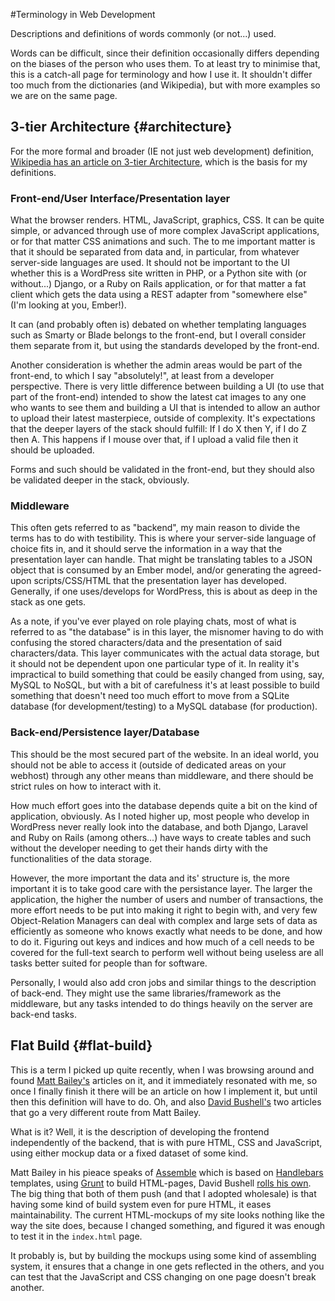 #Terminology in Web Development
<summary>
Descriptions and definitions of words commonly (or not...) used.
</summary>

Words can be difficult, since their definition occasionally differs depending on the biases of the person who uses them. To at least try to minimise that, this is a catch-all page for terminology and how I use it. It shouldn't differ too much from the dictionaries (and Wikipedia), but with more examples so we are on the same page.

## 3-tier Architecture {#architecture}
For the more formal and broader (IE not just web development) definition, [Wikipedia has an article on 3-tier Architecture](http://en.wikipedia.org/wiki/Multitier_architecture), which is the basis for my definitions.

### Front-end/User Interface/Presentation layer
What the browser renders. HTML, JavaScript, graphics, CSS. It can be quite simple, or advanced through use of more complex JavaScript applications, or for that matter CSS animations and such. The to me important matter is that it should be separated from data and, in particular, from whatever server-side languages are used. It should not be important to the UI whether this is a WordPress site written in PHP, or a Python site with (or without...) Django, or a Ruby on Rails application, or for that matter a fat client which gets the data using a REST adapter from "somewhere else" (I'm looking at you, Ember!).

It can (and probably often is) debated on whether templating languages such as Smarty or Blade belongs to the front-end, but I overall consider them separate from it, but using the standards developed by the front-end.

Another consideration is whether the admin areas would be part of the front-end, to which I say "absolutely!", at least from a developer perspective. There is very little difference between building a UI (to use that part of the front-end) intended to show the latest cat images to any one who wants to see them and building a UI that is intended to allow an author to upload their latest masterpiece, outside of complexity. It's expectations that the deeper layers of the stack should fulfill: If I do X then Y, if I do Z then A. This happens if I mouse over that, if I upload a valid file then it should be uploaded.

Forms and such should be validated in the front-end, but they should also be validated deeper in the stack, obviously.

### Middleware
This often gets referred to as "backend", my main reason to divide the terms has to do with testibility. This is where your server-side language of choice fits in, and it should serve the information in a way that the presentation layer can handle. That might be translating tables to a JSON object that is consumed by an Ember model, and/or generating the agreed-upon scripts/CSS/HTML that the presentation layer has developed. Generally, if one uses/develops for WordPress, this is about as deep in the stack as one gets. 

As a note, if you've ever played on role playing chats, most of what is referred to as "the database" is in this layer, the misnomer having to do with confusing the stored characters/data and the presentation of said characters/data. This layer communicates with the actual data storage, but it should not be dependent upon one particular type of it. In reality it's impractical to build something that could be easily changed from using, say, MySQL to NoSQL, but with a bit of carefulness it's at least possible to build something that doesn't need too much effort to move from a SQLite database (for development/testing) to a MySQL database (for production).

### Back-end/Persistence layer/Database
This should be the most secured part of the website. In an ideal world, you should not be able to access it (outside of dedicated areas on your webhost) through any other means than middleware, and there should be strict rules on how to interact with it.

How much effort goes into the database depends quite a bit on the kind of application, obviously. As I noted higher up, most people who develop in WordPress never really look into the database, and both Django, Laravel and Ruby on Rails (among others...) have ways to create tables and such without the developer needing to get their hands dirty with the functionalities of the data storage. 

However, the more important the data and its' structure is, the more important it is to take good care with the persistance layer. The larger the application, the higher the number of users and number of transactions, the more effort needs to be put into making it right to begin with, and very few Object-Relation Managers can deal with complex and large sets of data as efficiently as someone who knows exactly what needs to be done, and how to do it. Figuring out keys and indices and how much of a cell needs to be covered for the full-text search to perform well without being useless are all tasks better suited for people than for software. 

Personally, I would also add cron jobs and similar things to the description of back-end. They might use the same libraries/framework as the middleware, but any tasks intended to do things heavily on the server are back-end tasks.

## Flat Build {#flat-build}
This is a term I picked up quite recently, when I was browsing around and found [Matt Bailey's](http://blog.mattbailey.co/post/52949597525/front-end-process-flat-builds-and-automation) articles on it, and it immediately resonated with me, so once I finally finish it there will be an article on how I implement it, but until then this definition will have to do. Oh, and also [David Bushell's](http://dbushell.com/2013/03/18/the-flat-build/) two articles that go a very different route from Matt Bailey.

What is it? Well, it is the description of developing the frontend independently of the backend, that is with pure HTML, CSS and JavaScript, using either mockup data or a fixed dataset of some kind. 

Matt Bailey in his pieace speaks of [Assemble](http://assemble.io) which is based on [Handlebars](http://handlebarsjs.com/) templates, using [Grunt](http://www.gruntjs.com) to build HTML-pages, David Bushell [rolls his own](https://gist.github.com/dbushell/5186122). The big thing that both of them push (and that I adopted wholesale) is that having some kind of build system even for pure HTML, it eases maintainability. The current HTML-mockups of my site looks nothing like the way the site does, because I changed something, and figured it was enough to test it in the `index.html` page.

It probably is, but by building the mockups using some kind of assembling system, it ensures that a change in one gets reflected in the others, and you can test that the JavaScript and CSS changing on one page doesn't break another.
